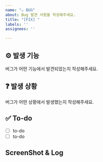 ```yaml
---
name: "⚠️ BUG"
about: Bug 발견 사항을 작성해주세요.
title: "[FIX] "
labels: ''
assignees: ''

---
```


## ⚙️ 발생 기능
버그가 어떤 기능에서 발견되었는지 작성해주세요.

## ❓ 발생 상황
버그가 어떤 상황에서 발생했는지 작성해주세요.

## ✅ To-do
- [ ] to-do
- [ ] to-do

## ScreenShot & Log
